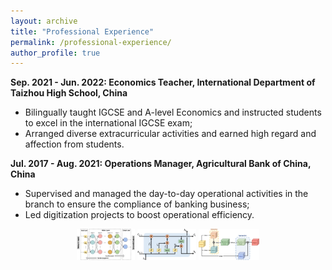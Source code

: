 ```yaml
---
layout: archive
title: "Professional Experience"
permalink: /professional-experience/
author_profile: true
---
```


**Sep. 2021 - Jun. 2022: Economics Teacher, International Department of Taizhou High School, China**
* Bilingually taught IGCSE and A-level Economics and instructed students to excel in the international IGCSE exam;
* Arranged diverse extracurricular activities and earned high regard and affection from students.

**Jul. 2017 - Aug. 2021: Operations Manager, Agricultural Bank of China, China**
* Supervised and managed the day-to-day operational activities in the branch to ensure the compliance of banking business;
* Led digitization projects to boost operational efficiency.
  
<p align="center">
  <img src="/images/paper1-MLP.jpg" height="50" alt="Image 2">
  <img src="/images/paper1-LSTM.jpg" height="50" alt="Image 3">
  <img src="/images/paper1-self-attention.jpg" height="50" alt="Image 4">
</p>
